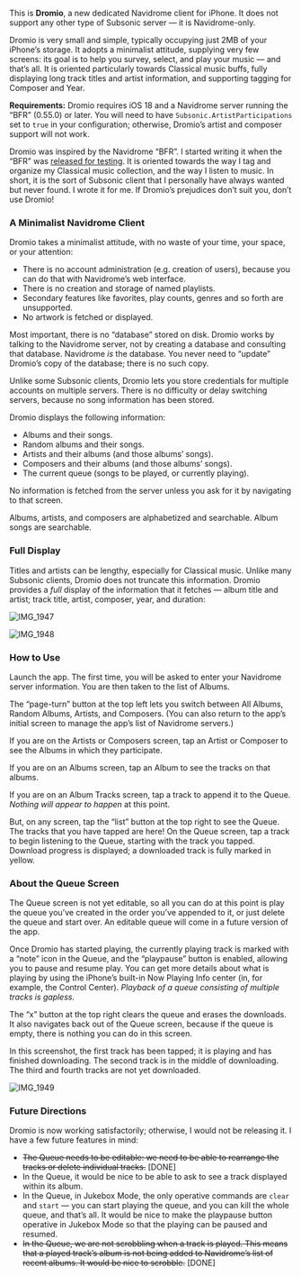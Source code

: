 This is **Dromio**, a new dedicated Navidrome client for iPhone. It does not support any other type of Subsonic server — it is Navidrome-only.

Dromio is very small and simple, typically occupying just 2MB of your iPhone’s storage. It adopts a minimalist attitude, supplying very few screens: its goal is to help you survey, select, and play your music — and that’s all. It is oriented particularly towards Classical music buffs, fully displaying long track titles and artist information, and supporting tagging for Composer and Year.

**Requirements:** Dromio requires iOS 18 and a Navidrome server running  the “BFR” (0.55.0) or later. You will need to have `Subsonic.ArtistParticipations` set to `true` in your configuration; otherwise, Dromio’s artist and composer support will not work.

Dromio was inspired by the Navidrome “BFR”. I started writing it when the “BFR” was [released for testing](https://github.com/navidrome/navidrome/discussions/3676). It is oriented towards the way I tag and organize my Classical music collection, and the way I listen to music. In short, it is the sort of Subsonic client that I personally have always wanted but never found. I wrote it for me. If Dromio’s prejudices don’t suit you, don’t use Dromio!

### A Minimalist Navidrome Client

Dromio takes a minimalist attitude, with no waste of your time, your space, or your attention:

- There is no account administration (e.g. creation of users), because you can do that with Navidrome’s web interface.
- There is no creation and storage of named playlists.
- Secondary features like favorites, play counts, genres and so forth are unsupported. 
- No artwork is fetched or displayed.

Most important, there is no “database” stored on disk. Dromio works by talking to the Navidrome server, not by creating a database and consulting that database. Navidrome _is_ the database. You never need to “update” Dromio’s copy of the database; there is no such copy.

Unlike some Subsonic clients, Dromio lets you store credentials for multiple accounts on multiple servers. There is no difficulty or delay switching servers, because no song information has been stored.

Dromio displays the following information:

* Albums and their songs.
* Random albums and their songs.
* Artists and their albums (and those albums’ songs).
* Composers and their albums (and those albums’ songs).
* The current queue (songs to be played, or currently playing).

No information is fetched from the server unless you ask for it by navigating to that screen.

Albums, artists, and composers are alphabetized and searchable. Album songs are searchable.

### Full Display

Titles and artists can be lengthy, especially for Classical music. Unlike many Subsonic clients, Dromio does not truncate this information. Dromio provides a _full_ display of the information that it fetches — album title and artist; track title, artist, composer, year, and duration:

![IMG_1947](https://github.com/user-attachments/assets/5e6d48ad-7e57-4803-b385-8777e88aa649)

![IMG_1948](https://github.com/user-attachments/assets/d5faf534-9345-47f3-8162-b58b4cce549d)

### How to Use

Launch the app. The first time, you will be asked to enter your Navidrome server information. You are then taken to the list of Albums.

The “page-turn” button at the top left lets you switch between All Albums, Random Albums, Artists, and Composers. (You can also return to the app’s initial screen to manage the app’s list of Navidrome servers.)

If you are on the Artists or Composers screen, tap an Artist or Composer to see the Albums in which they participate.

If you are on an Albums screen, tap an Album to see the tracks on that albums.

If you are on an Album Tracks screen, tap a track to append it to the Queue. _Nothing will appear to happen_ at this point.

But, on any screen, tap the “list” button at the top right to see the Queue. The tracks that you have tapped are here! On the Queue screen, tap a track to begin listening to the Queue, starting with the track you tapped. Download progress is displayed; a downloaded track is fully marked in yellow.

### About the Queue Screen

The Queue screen is not yet editable, so all you can do at this point is play the queue you’ve created in the order you’ve appended to it, or just delete the queue and start over. An editable queue will come in a future version of the app.

Once Dromio has started playing, the currently playing track is marked with a “note” icon in the Queue, and the “playpause” button is enabled, allowing you to pause and resume play. You can get more details about what is playing by using the iPhone’s built-in Now Playing Info center (in, for example, the Control Center). *Playback of a queue consisting of multiple tracks is gapless.*

The “x” button at the top right clears the queue and erases the downloads. It also navigates back out of the Queue screen, because if the queue is empty, there is nothing you can do in this screen.

In this screenshot, the first track has been tapped; it is playing and has finished downloading. The second track is in the middle of downloading. The third and fourth tracks are not yet downloaded.

![IMG_1949](https://github.com/user-attachments/assets/348e11f2-160a-4bad-92e2-58fdfb122044)

### Future Directions

Dromio is now working satisfactorily; otherwise, I would not be releasing it. I have a few future features in mind:

* ~~The Queue needs to be editable: we need to be able to rearrange the tracks or delete individual tracks.~~ [DONE]
* In the Queue, it would be nice to be able to ask to see a track displayed within its album.
* In the Queue, in Jukebox Mode, the only operative commands are `clear` and `start` — you can start playing the queue, and you can kill the whole queue, and that’s all. It would be nice to make the playpause button operative in Jukebox Mode so that the playing can be paused and resumed.
* ~~In the Queue, we are not scrobbling when a track is played. This means that a played track’s album is not being added to Navidrome’s list of recent albums. It would be nice to scrobble.~~ [DONE]
